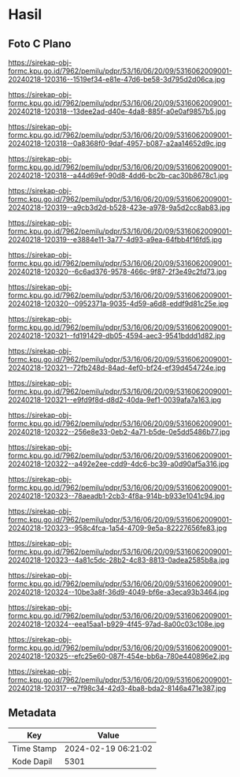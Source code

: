 # Hasil

## Foto C Plano

https://sirekap-obj-formc.kpu.go.id/7962/pemilu/pdpr/53/16/06/20/09/5316062009001-20240218-120316--1519ef34-e81e-47d6-be58-3d795d2d06ca.jpg

https://sirekap-obj-formc.kpu.go.id/7962/pemilu/pdpr/53/16/06/20/09/5316062009001-20240218-120318--13dee2ad-d40e-4da8-885f-a0e0af9857b5.jpg

https://sirekap-obj-formc.kpu.go.id/7962/pemilu/pdpr/53/16/06/20/09/5316062009001-20240218-120318--0a8368f0-9daf-4957-b087-a2aa14652d9c.jpg

https://sirekap-obj-formc.kpu.go.id/7962/pemilu/pdpr/53/16/06/20/09/5316062009001-20240218-120318--a44d69ef-90d8-4dd6-bc2b-cac30b8678c1.jpg

https://sirekap-obj-formc.kpu.go.id/7962/pemilu/pdpr/53/16/06/20/09/5316062009001-20240218-120319--a9cb3d2d-b528-423e-a978-9a5d2cc8ab83.jpg

https://sirekap-obj-formc.kpu.go.id/7962/pemilu/pdpr/53/16/06/20/09/5316062009001-20240218-120319--e3884e11-3a77-4d93-a9ea-64fbb4f16fd5.jpg

https://sirekap-obj-formc.kpu.go.id/7962/pemilu/pdpr/53/16/06/20/09/5316062009001-20240218-120320--6c6ad376-9578-466c-9f87-2f3e49c2fd73.jpg

https://sirekap-obj-formc.kpu.go.id/7962/pemilu/pdpr/53/16/06/20/09/5316062009001-20240218-120320--0952371a-9035-4d59-a6d8-eddf9d81c25e.jpg

https://sirekap-obj-formc.kpu.go.id/7962/pemilu/pdpr/53/16/06/20/09/5316062009001-20240218-120321--fd191429-db05-4594-aec3-9541bddd1d82.jpg

https://sirekap-obj-formc.kpu.go.id/7962/pemilu/pdpr/53/16/06/20/09/5316062009001-20240218-120321--72fb248d-84ad-4ef0-bf24-ef39d454724e.jpg

https://sirekap-obj-formc.kpu.go.id/7962/pemilu/pdpr/53/16/06/20/09/5316062009001-20240218-120321--e9fd9f8d-d8d2-40da-9ef1-0039afa7a163.jpg

https://sirekap-obj-formc.kpu.go.id/7962/pemilu/pdpr/53/16/06/20/09/5316062009001-20240218-120322--256e8e33-0eb2-4a71-b5de-0e5dd5486b77.jpg

https://sirekap-obj-formc.kpu.go.id/7962/pemilu/pdpr/53/16/06/20/09/5316062009001-20240218-120322--a492e2ee-cdd9-4dc6-bc39-a0d90af5a316.jpg

https://sirekap-obj-formc.kpu.go.id/7962/pemilu/pdpr/53/16/06/20/09/5316062009001-20240218-120323--78aeadb1-2cb3-4f8a-914b-b933e1041c94.jpg

https://sirekap-obj-formc.kpu.go.id/7962/pemilu/pdpr/53/16/06/20/09/5316062009001-20240218-120323--958c4fca-1a54-4709-9e5a-82227656fe83.jpg

https://sirekap-obj-formc.kpu.go.id/7962/pemilu/pdpr/53/16/06/20/09/5316062009001-20240218-120323--4a81c5dc-28b2-4c83-8813-0adea2585b8a.jpg

https://sirekap-obj-formc.kpu.go.id/7962/pemilu/pdpr/53/16/06/20/09/5316062009001-20240218-120324--10be3a8f-36d9-4049-bf6e-a3eca93b3464.jpg

https://sirekap-obj-formc.kpu.go.id/7962/pemilu/pdpr/53/16/06/20/09/5316062009001-20240218-120324--eea15aa1-b929-4f45-97ad-8a00c03c108e.jpg

https://sirekap-obj-formc.kpu.go.id/7962/pemilu/pdpr/53/16/06/20/09/5316062009001-20240218-120325--efc25e60-087f-454e-bb6a-780e440896e2.jpg

https://sirekap-obj-formc.kpu.go.id/7962/pemilu/pdpr/53/16/06/20/09/5316062009001-20240218-120317--e7f98c34-42d3-4ba8-bda2-8146a471e387.jpg


## Metadata

| Key        | Value               |
| ---------- | ------------------- |
| Time Stamp | 2024-02-19 06:21:02 |
| Kode Dapil | 5301                |



